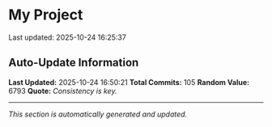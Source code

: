 # My Project


Last updated: 2025-10-24 16:25:37
















































































































































































































































































































































































































































































































## Auto-Update Information

**Last Updated:** 2025-10-24 16:50:21
**Total Commits:** 105
**Random Value:** 6793
**Quote:** _Consistency is key._

---
_This section is automatically generated and updated._